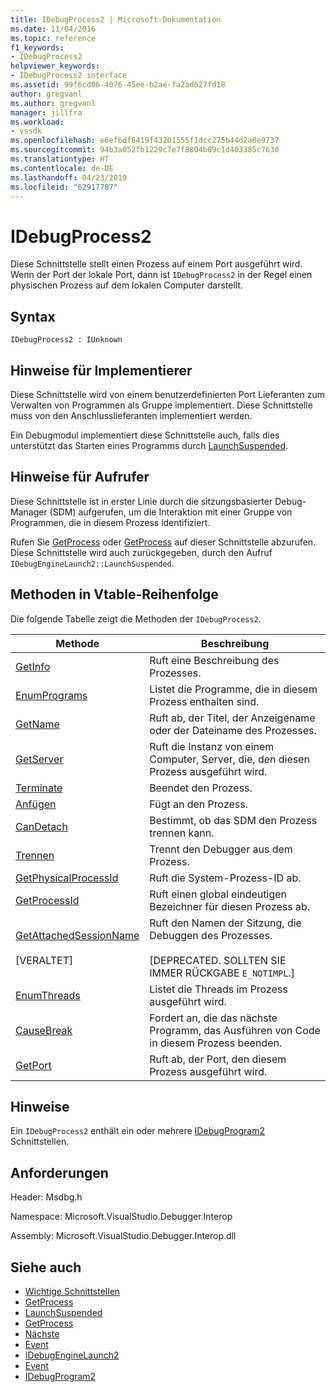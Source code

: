 ```yaml
---
title: IDebugProcess2 | Microsoft-Dokumentation
ms.date: 11/04/2016
ms.topic: reference
f1_keywords:
- IDebugProcess2
helpviewer_keywords:
- IDebugProcess2 interface
ms.assetid: 99f6cd06-4076-45ee-b2ae-fa2ad627fd18
author: gregvanl
ms.author: gregvanl
manager: jillfra
ms.workload:
- vssdk
ms.openlocfilehash: e6ef6df6419f43201555f1dcc275b44d2a0e9737
ms.sourcegitcommit: 94b3a052fb1229c7e7f8804b09c1d403385c7630
ms.translationtype: HT
ms.contentlocale: de-DE
ms.lasthandoff: 04/23/2019
ms.locfileid: "62917787"
---
```

# <a name="idebugprocess2"></a>IDebugProcess2
Diese Schnittstelle stellt einen Prozess auf einem Port ausgeführt wird. Wenn der Port der lokale Port, dann ist `IDebugProcess2` in der Regel einen physischen Prozess auf dem lokalen Computer darstellt.

## <a name="syntax"></a>Syntax

```
IDebugProcess2 : IUnknown
```

## <a name="notes-for-implementers"></a>Hinweise für Implementierer
 Diese Schnittstelle wird von einem benutzerdefinierten Port Lieferanten zum Verwalten von Programmen als Gruppe implementiert. Diese Schnittstelle muss von den Anschlusslieferanten implementiert werden.

 Ein Debugmodul implementiert diese Schnittstelle auch, falls dies unterstützt das Starten eines Programms durch [LaunchSuspended](../../../extensibility/debugger/reference/idebugenginelaunch2-launchsuspended.md).

## <a name="notes-for-callers"></a>Hinweise für Aufrufer
 Diese Schnittstelle ist in erster Linie durch die sitzungsbasierter Debug-Manager (SDM) aufgerufen, um die Interaktion mit einer Gruppe von Programmen, die in diesem Prozess identifiziert.

 Rufen Sie [GetProcess](../../../extensibility/debugger/reference/idebugprogram2-getprocess.md) oder [GetProcess](../../../extensibility/debugger/reference/idebugport2-getprocess.md) auf dieser Schnittstelle abzurufen. Diese Schnittstelle wird auch zurückgegeben, durch den Aufruf `IDebugEngineLaunch2::LaunchSuspended`.

## <a name="methods-in-vtable-order"></a>Methoden in Vtable-Reihenfolge
 Die folgende Tabelle zeigt die Methoden der `IDebugProcess2`.

|Methode|Beschreibung|
|------------|-----------------|
|[GetInfo](../../../extensibility/debugger/reference/idebugprocess2-getinfo.md)|Ruft eine Beschreibung des Prozesses.|
|[EnumPrograms](../../../extensibility/debugger/reference/idebugprocess2-enumprograms.md)|Listet die Programme, die in diesem Prozess enthalten sind.|
|[GetName](../../../extensibility/debugger/reference/idebugprocess2-getname.md)|Ruft ab, der Titel, der Anzeigename oder der Dateiname des Prozesses.|
|[GetServer](../../../extensibility/debugger/reference/idebugprocess2-getserver.md)|Ruft die Instanz von einem Computer, Server, die, den diesen Prozess ausgeführt wird.|
|[Terminate](../../../extensibility/debugger/reference/idebugprocess2-terminate.md)|Beendet den Prozess.|
|[Anfügen](../../../extensibility/debugger/reference/idebugprocess2-attach.md)|Fügt an den Prozess.|
|[CanDetach](../../../extensibility/debugger/reference/idebugprocess2-candetach.md)|Bestimmt, ob das SDM den Prozess trennen kann.|
|[Trennen](../../../extensibility/debugger/reference/idebugprocess2-detach.md)|Trennt den Debugger aus dem Prozess.|
|[GetPhysicalProcessId](../../../extensibility/debugger/reference/idebugprocess2-getphysicalprocessid.md)|Ruft die System-Prozess-ID ab.|
|[GetProcessId](../../../extensibility/debugger/reference/idebugprocess2-getprocessid.md)|Ruft einen global eindeutigen Bezeichner für diesen Prozess ab.|
|[GetAttachedSessionName](../../../extensibility/debugger/reference/idebugprocess2-getattachedsessionname.md)<br /><br /> [VERALTET]|Ruft den Namen der Sitzung, die Debuggen des Prozesses.<br /><br /> [DEPRECATED. SOLLTEN SIE IMMER RÜCKGABE `E_NOTIMPL`.]|
|[EnumThreads](../../../extensibility/debugger/reference/idebugprocess2-enumthreads.md)|Listet die Threads im Prozess ausgeführt wird.|
|[CauseBreak](../../../extensibility/debugger/reference/idebugprocess2-causebreak.md)|Fordert an, die das nächste Programm, das Ausführen von Code in diesem Prozess beenden.|
|[GetPort](../../../extensibility/debugger/reference/idebugprocess2-getport.md)|Ruft ab, der Port, den diesem Prozess ausgeführt wird.|

## <a name="remarks"></a>Hinweise
 Ein `IDebugProcess2` enthält ein oder mehrere [IDebugProgram2](../../../extensibility/debugger/reference/idebugprogram2.md) Schnittstellen.

## <a name="requirements"></a>Anforderungen
 Header: Msdbg.h

 Namespace: Microsoft.VisualStudio.Debugger.Interop

 Assembly: Microsoft.VisualStudio.Debugger.Interop.dll

## <a name="see-also"></a>Siehe auch
- [Wichtige Schnittstellen](../../../extensibility/debugger/reference/core-interfaces.md)
- [GetProcess](../../../extensibility/debugger/reference/idebugport2-getprocess.md)
- [LaunchSuspended](../../../extensibility/debugger/reference/idebugenginelaunch2-launchsuspended.md)
- [GetProcess](../../../extensibility/debugger/reference/idebugprogram2-getprocess.md)
- [Nächste](../../../extensibility/debugger/reference/ienumdebugprocesses2-next.md)
- [Event](../../../extensibility/debugger/reference/idebugportevents2-event.md)
- [IDebugEngineLaunch2](../../../extensibility/debugger/reference/idebugenginelaunch2.md)
- [Event](../../../extensibility/debugger/reference/idebugeventcallback2-event.md)
- [IDebugProgram2](../../../extensibility/debugger/reference/idebugprogram2.md)